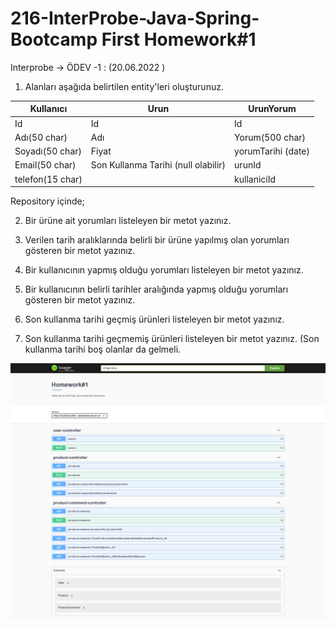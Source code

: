 # 216-InterProbe-Java-Spring-Bootcamp First Homework#1

Interprobe -> ÖDEV -1 : (20.06.2022 )

1. Alanları aşağıda belirtilen entity'leri oluşturunuz.

| Kullanıcı        | Urun                                | UrunYorum          |
| ---------------- | ----------------------------------- | ------------------ |
| Id               | Id                                  | Id                 |
| Adı(50 char)     | Adı                                 | Yorum(500 char)    |
| Soyadı(50 char)  | Fiyat                               | yorumTarihi (date) |
| Email(50 char)   | Son Kullanma Tarihi (null olabilir) | urunId             |
| telefon(15 char) |                                     | kullaniciId        |

Repository içinde;

2. Bir ürüne ait yorumları listeleyen bir metot yazınız.

3. Verilen tarih aralıklarında belirli bir ürüne yapılmış olan yorumları gösteren bir metot yazınız.

4. Bir kullanıcının yapmış olduğu yorumları listeleyen bir metot yazınız.

5. Bir kullanıcının belirli tarihler aralığında yapmış olduğu yorumları gösteren bir metot yazınız.

6. Son kullanma tarihi geçmiş ürünleri listeleyen bir metot yazınız.

7. Son kullanma tarihi geçmemiş ürünleri listeleyen bir metot yazınız. (Son kullanma tarihi boş
   olanlar da gelmeli.
<img src="ui.png">